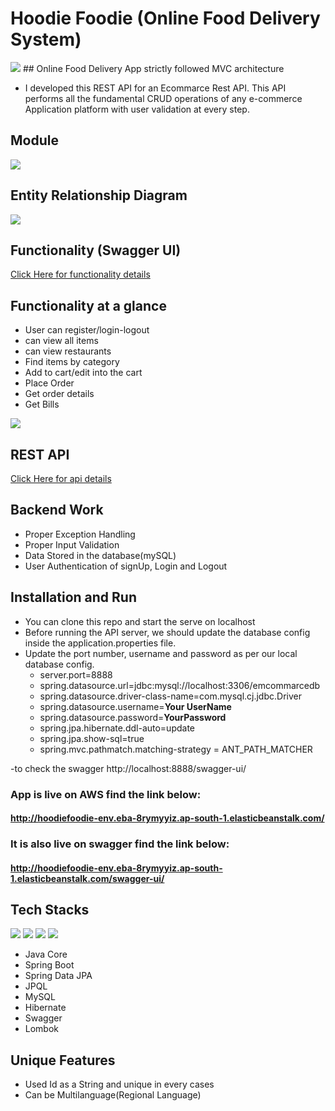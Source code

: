 # Hoodie Foodie (Online Food Delivery System)
<img src="https://scontent.fnag4-1.fna.fbcdn.net/v/t39.30808-6/327231728_5786631991444916_2751410172400524542_n.png?_nc_cat=100&ccb=1-7&_nc_sid=efb6e6&_nc_ohc=Pi4coVylRn0AX9zx4gV&_nc_ht=scontent.fnag4-1.fna&oh=00_AfCdrC-3-A5XbXxztdZBOMb-WsGTsjvllvGlpN5bJ7Ez8Q&oe=656F42CD">
## Online Food Delivery App strictly followed MVC architecture

 - I developed this REST API for an Ecommarce Rest API. This API performs all the fundamental CRUD operations of any e-commerce Application platform with user validation at every step.

## Module
<img src="https://github.com/sgrprmnk/befitting-advice-51/blob/main/model.png">



## Entity Relationship Diagram

<img src="![image](https://github.com/Nitesh314/Masai-Restaurant-RestFull-API/assets/105979193/4af20e1d-9fb1-4294-90b7-52119617cc36)
">


## Functionality (Swagger UI) 
<a href="https://github.com/sgrprmnk/befitting-advice-51/blob/main/functionalityDocumentation_swagger.pdf">Click Here for functionality details</a>
## Functionality at a glance
-   User can register/login-logout
-   can view all items
-   can view restaurants
-   Find items by category
-   Add to cart/edit into the cart
-   Place Order
-   Get order details
-   Get Bills
<img src="https://github.com/sgrprmnk/befitting-advice-51/blob/main/functionalityAtGlance.png">

## REST API
<a href="https://github.com/sgrprmnk/befitting-advice-51/blob/main/api-docs.pdf">Click Here for api details</a>

## Backend Work
-  Proper Exception Handling
-  Proper Input Validation
-  Data Stored in the database(mySQL)
-  User Authentication of signUp, Login and Logout

## Installation and Run
-  You can clone this repo and start the serve on localhost
-   Before running the API server, we should update the database config inside the application.properties file.
-   Update the port number, username and password as per our local database config.
    -   server.port=8888
    -   spring.datasource.url=jdbc:mysql://localhost:3306/emcommarcedb
    -   spring.datasource.driver-class-name=com.mysql.cj.jdbc.Driver
    -   spring.datasource.username=**Your UserName**
    -   spring.datasource.password=**YourPassword**
    -   spring.jpa.hibernate.ddl-auto=update
    -   spring.jpa.show-sql=true
    -   spring.mvc.pathmatch.matching-strategy = ANT_PATH_MATCHER
    
-to check the swagger http://localhost:8888/swagger-ui/

### App is live on AWS find the link below:
#### http://hoodiefoodie-env.eba-8rymyyiz.ap-south-1.elasticbeanstalk.com/

### It is also live on swagger find the link below:
#### http://hoodiefoodie-env.eba-8rymyyiz.ap-south-1.elasticbeanstalk.com/swagger-ui/

## Tech Stacks
<p>
   <img src="https://img.icons8.com/color/64/000000/java.png"/>
   <img src="https://img.icons8.com/color/48/null/spring-logo.png"/>
   <img src="https://github.com/efat56/striped-pear-8171/blob/main/Images/hibernate_logo_icon_171004.png" />
   <img src="https://img.icons8.com/ios/50/null/mysql-logo.png"/>
</p>

-   Java Core
-   Spring Boot
-   Spring Data JPA
-   JPQL
-   MySQL
-   Hibernate
-   Swagger
-   Lombok

## Unique Features
- Used Id as a String and unique in every cases
- Can be Multilanguage(Regional Language)



